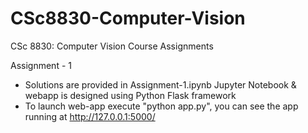 # CSc8830-Computer-Vision
CSc 8830: Computer Vision Course Assignments

Assignment - 1

  - Solutions are provided in Assignment-1.ipynb Jupyter Notebook & webapp is designed using Python Flask framework
  - To launch web-app execute "python app.py", you can see the app running at http://127.0.0.1:5000/
